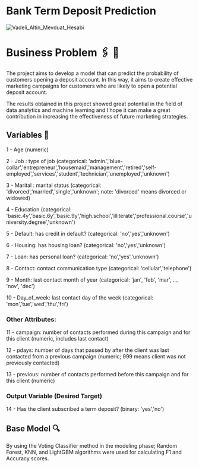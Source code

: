 # Bank Term Deposit Prediction
![Vadeli_Altin_Mevduat_Hesabi](https://github.com/ecemolgun/Bank-term-deposit-prediction/assets/79108733/05c80f4f-89f0-45ea-bb9c-5c7c95d1d67c)
# Business Problem 🖇️ 📝

The project aims to develop a model that can predict the probability of customers opening a deposit account. In this way, it aims to create effective marketing campaigns for customers who are likely to open a potential deposit account.

The results obtained in this project showed great potential in the field of data analytics and machine learning and I hope it can make a great contribution in increasing the effectiveness of future marketing strategies.

## Variables 🎯

1 - Age (numeric)

2 - Job : type of job (categorical: 'admin.','blue-collar','entrepreneur','housemaid','management','retired','self-employed','services','student','technician','unemployed','unknown')

3 - Marital : marital status (categorical: 'divorced','married','single','unknown'; note: 'divorced' means divorced or widowed)

4 - Education (categorical: 'basic.4y','basic.6y','basic.9y','high.school','illiterate','professional.course','university.degree','unknown')

5 - Default: has credit in default? (categorical: 'no','yes','unknown')

6 - Housing: has housing loan? (categorical: 'no','yes','unknown')

7 - Loan: has personal loan? (categorical: 'no','yes','unknown')

8 - Contact: contact communication type (categorical: 'cellular','telephone')

9 - Month: last contact month of year (categorical: 'jan', 'feb', 'mar', ..., 'nov', 'dec')

10 - Day_of_week: last contact day of the week (categorical: 'mon','tue','wed','thu','fri')

### Other Attributes:

11 - campaign: number of contacts performed during this campaign and for this client (numeric, includes last contact)

12 - pdays: number of days that passed by after the client was last contacted from a previous campaign (numeric; 999 means client was not previously contacted)

13 - previous: number of contacts performed before this campaign and for this client (numeric)

### Output Variable (Desired Target)
14 - Has the client subscribed a term deposit? (binary: 'yes','no')



## Base Model 🔍

By using the Voting Classifier method in the modeling phase; Random Forest, KNN, and LightGBM algorithms were used for calculating F1 and Accuracy scores. 

